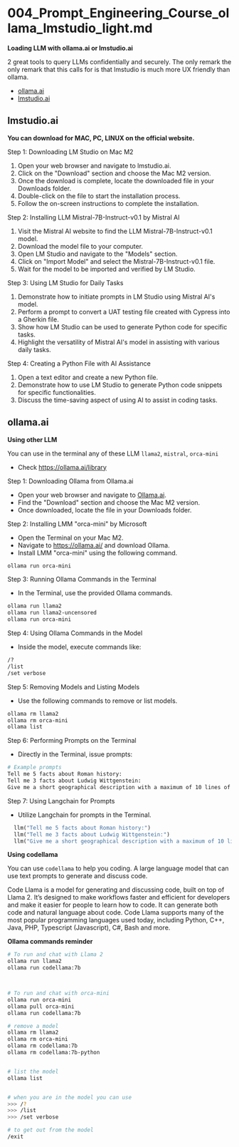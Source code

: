 # 004_Prompt_Engineering_Course_ollama_lmstudio_light.md

**Loading LLM with ollama.ai or lmstudio.ai**

2 great tools to query LLMs confidentially and securely. The only remark the only remark that this calls for is that lmstudio is much more UX friendly than ollama.

- [ollama.ai](https://ollama.ai/)
- [lmstudio.ai](https://lmstudio.ai/)


## lmstudio.ai
**You can download for MAC, PC, LINUX on the official website.**


Step 1: Downloading LM Studio on Mac M2
1. Open your web browser and navigate to lmstudio.ai.
2. Click on the "Download" section and choose the Mac M2 version.
3. Once the download is complete, locate the downloaded file in your Downloads folder.
4. Double-click on the file to start the installation process.
5. Follow the on-screen instructions to complete the installation.

Step 2: Installing LLM Mistral-7B-Instruct-v0.1 by Mistral AI
1. Visit the Mistral AI website to find the LLM Mistral-7B-Instruct-v0.1 model.
2. Download the model file to your computer.
3. Open LM Studio and navigate to the "Models" section.
4. Click on "Import Model" and select the Mistral-7B-Instruct-v0.1 file.
5. Wait for the model to be imported and verified by LM Studio.

Step 3: Using LM Studio for Daily Tasks
1. Demonstrate how to initiate prompts in LM Studio using Mistral AI's model.
2. Perform a prompt to convert a UAT testing file created with Cypress into a Gherkin file.
3. Show how LM Studio can be used to generate Python code for specific tasks.
4. Highlight the versatility of Mistral AI's model in assisting with various daily tasks.

Step 4: Creating a Python File with AI Assistance
1. Open a text editor and create a new Python file.
2. Demonstrate how to use LM Studio to generate Python code snippets for specific functionalities.
3. Discuss the time-saving aspect of using AI to assist in coding tasks.

## ollama.ai
**Using other LLM**

You can use in the terminal any of these LLM
`llama2`, `mistral`, `orca-mini`

- Check https://ollama.ai/library


Step 1: Downloading Ollama from Ollama.ai
- Open your web browser and navigate to [Ollama.ai](https://ollama.ai/).
- Find the "Download" section and choose the Mac M2 version.
- Once downloaded, locate the file in your Downloads folder.

Step 2: Installing LMM "orca-mini" by Microsoft
- Open the Terminal on your Mac M2.
- Navigate to https://ollama.ai/ and download Ollama.
- Install LMM "orca-mini" using the following command.
```bash   
ollama run orca-mini
```
 
Step 3: Running Ollama Commands in the Terminal
- In the Terminal, use the provided Ollama commands.
```bash 
ollama run llama2
ollama run llama2-uncensored
ollama run orca-mini
```  

Step 4: Using Ollama Commands in the Model
- Inside the model, execute commands like:
```bash 
/?
/list
/set verbose
```  

Step 5: Removing Models and Listing Models
- Use the following commands to remove or list models.
```bash 
ollama rm llama2
ollama rm orca-mini
ollama list
```  

Step 6: Performing Prompts on the Terminal
- Directly in the Terminal, issue prompts:
```bash  
# Example prompts
Tell me 5 facts about Roman history:
Tell me 3 facts about Ludwig Wittgenstein:
Give me a short geographical description with a maximum of 10 lines of the country Argentina:
```

Step 7: Using Langchain for Prompts
- Utilize Langchain for prompts in the Terminal.

```python
  llm("Tell me 5 facts about Roman history:")
  llm("Tell me 3 facts about Ludwig Wittgenstein:")
  llm("Give me a short geographical description with a maximum of 10 lines of the country Argentina:")
```
**Using codellama**

You can use `codellama` to help you coding. A large language model that can use text prompts to generate and discuss code.

Code Llama is a model for generating and discussing code, built on top of Llama 2. It’s designed to make workflows faster and efficient for developers and make it easier for people to learn how to code. It can generate both code and natural language about code. Code Llama supports many of the most popular programming languages used today, including Python, C++, Java, PHP, Typescript (Javascript), C#, Bash and more.


**Ollama commands reminder**

```bash
# To run and chat with Llama 2
ollama run llama2
ollama run codellama:7b



# To run and chat with orca-mini
ollama run orca-mini
ollama pull orca-mini
ollama run codellama:7b

# remove a model
ollama rm llama2
ollama rm orca-mini
ollama rm codellama:7b
ollama rm codellama:7b-python


# list the model
ollama list


# when you are in the model you can use
>>> /?
>>> /list
>>> /set verbose

# to get out from the model
/exit
```




